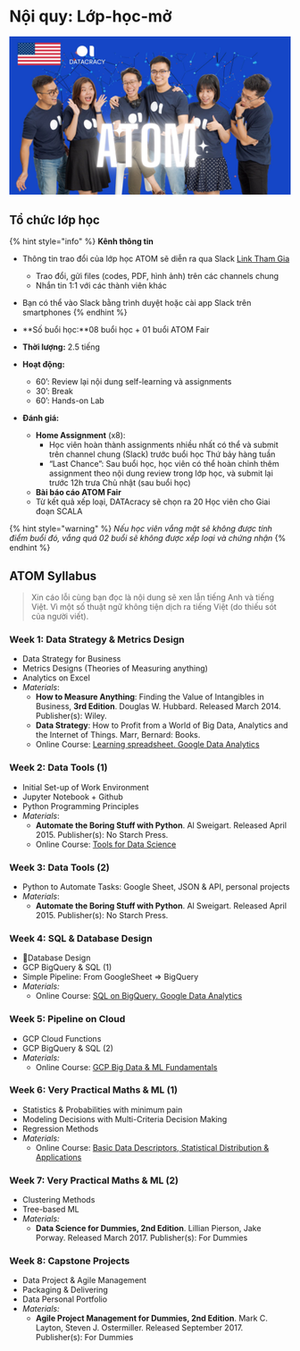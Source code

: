 # Nội quy: Lớp-học-mở

![](../.gitbook/assets/image%20%2883%29.png)

## Tổ chức lớp học

{% hint style="info" %}
**Kênh thông tin** 

* Thông tin trao đổi của lớp học ATOM sẽ diễn ra qua Slack [Link Tham Gia](https://join.slack.com/t/datacracy/shared_invite/zt-p5bkkuc3-0KgioK02LCzkutcEWY6yzA)
  * Trao đổi, gửi files \(codes, PDF, hình ảnh\) trên các channels chung
  * Nhắn tin 1:1 với các thành viên khác
* Bạn có thể vào Slack bằng trình duyệt hoặc cài app Slack trên smartphones
{% endhint %}

* **Số buổi học:**08 buổi học + 01 buổi ATOM Fair
* **Thời lượng:** 2.5 tiếng 
* **Hoạt động:** 
  * 60’: Review lại nội dung self-learning và assignments
  * 30’: Break
  * 60’: Hands-on Lab 
* **Đánh giá:**
  * **Home Assignment** \(x8\): 
    * Học viên hoàn thành assignments nhiều nhất có thể và submit trên channel chung \(Slack\) trước buổi học Thứ bảy hàng tuần
    * “Last Chance”: Sau buổi học, học viên có thể hoàn chỉnh thêm assignment theo nội dung review trong lớp học, và submit lại trước 12h trưa Chủ nhật \(sau buổi học\)
  * **Bài báo cáo ATOM Fair**
  * Từ kết quả xếp loại, DATAcracy sẽ chọn ra 20 Học viên cho Giai đoạn SCALA

{% hint style="warning" %}
_Nếu học viên vắng mặt sẽ không được tính điểm buổi đó, vắng quá 02 buổi sẽ không được xếp loại và chứng nhận_
{% endhint %}

## ATOM Syllabus

> Xin cáo lỗi cùng bạn đọc là nội dung sẽ xen lẫn tiếng Anh và tiếng Việt. Vì một số thuật ngữ không tiện dịch ra tiếng Việt \(do thiếu sót của người viết\).

### Week 1: Data Strategy & Metrics Design

* Data Strategy for Business
* Metrics Designs \(Theories of Measuring anything\)
* Analytics on Excel
* _Materials_: 
  * **How to Measure Anything**: Finding the Value of Intangibles in Business, **3rd Edition**. Douglas W. Hubbard. Released March 2014. Publisher\(s\): Wiley.
  * **Data Strategy**: How to Profit from a World of Big Data, Analytics and the Internet of Things. Marr, Bernard: Books.
  * Online Course: [Learning spreadsheet. Google Data Analytics](https://www.coursera.org/learn/ask-questions-make-decisions?specialization=google-data-analytics)

### Week 2: Data Tools \(1\)

* Initial Set-up of Work Environment
* Jupyter Notebook + Github
* Python Programming Principles
* _Materials_:
  * **Automate the Boring Stuff with Python**. Al Sweigart. Released April 2015. Publisher\(s\): No Starch Press.
  * Online Course: [Tools for Data Science](https://www.coursera.org/learn/open-source-tools-for-data-science#syllabus)

### Week 3: Data Tools \(2\)

* Python to Automate Tasks: Google Sheet, JSON & API, personal projects
* _Materials_:
  * **Automate the Boring Stuff with Python**. Al Sweigart. Released April 2015. Publisher\(s\): No Starch Press.

### Week 4: SQL & Database Design

* Database Design
* GCP BigQuery & SQL \(1\)
* Simple Pipeline: From GoogleSheet =&gt; BigQuery
* _Materials:_
  * Online Course: [SQL on BigQuery. Google Data Analytics](https://www.coursera.org/learn/analyze-data?specialization=google-data-analytics#syllabus)

### Week 5: Pipeline on Cloud

* GCP Cloud Functions
* GCP BigQuery & SQL \(2\)
* _Materials:_
  * Online Course: [GCP Big Data & ML Fundamentals](https://www.coursera.org/learn/gcp-big-data-ml-fundamentals#syllabus)

### Week 6: Very Practical Maths & ML \(1\)

* Statistics & Probabilities with minimum pain
* Modeling Decisions with Multi-Criteria Decision Making
* Regression Methods
* _Materials:_
  * Online Course: [Basic Data Descriptors, Statistical Distribution & Applications](https://www.coursera.org/learn/descriptive-statistics-statistical-distributions-business-application?specialization=business-statistics-analysis#syllabus)

### Week 7: Very Practical Maths & ML \(2\)

* Clustering Methods
* Tree-based ML
* _Materials:_
  * **Data Science for Dummies, 2nd Edition**. Lillian Pierson, Jake Porway. Released March 2017. Publisher\(s\): For Dummies

### Week 8: Capstone Projects

* Data Project & Agile Management
* Packaging & Delivering
* Data Personal Portfolio
* _Materials:_
  * **Agile Project Management for Dummies, 2nd Edition**. Mark C. Layton, Steven J. Ostermiller. Released September 2017. Publisher\(s\): For Dummies

